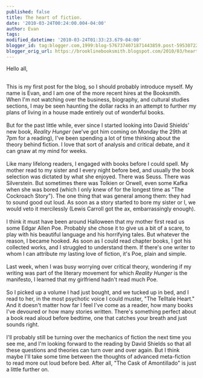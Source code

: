 ```yaml
---
published: false
title: The heart of fiction.
date: '2010-03-24T00:24:00.004-04:00'
author: Evan
tags: 
modified_datetime: '2010-03-24T01:33:23.679-04:00'
blogger_id: tag:blogger.com,1999:blog-5767374071871443859.post-5953072276292023844
blogger_orig_url: https://brooklinebooksmith.blogspot.com/2010/03/heart-of-fiction.html
---
```


Hello all,<div><br /></div><div>This is my first post for the blog, so I should probably introduce myself. My name is Evan, and I am one of the more recent hires at the Booksmith. When I'm not watching over the business, biography, and cultural studies sections, I may be seen haunting the dollar racks in an attempt to further my plans of living in a house made entirely out of wonderful books.</div><div><br /></div><div>But for the past little while, ever since I started looking into David Shields' new book, <i>Reality Hunger</i> (we've got him coming on Monday the 29th at 7pm for a reading), I've been spending a lot of time thinking about the theory behind fiction. I love that sort of analysis and critical debate, and it can gnaw at my mind for weeks.</div><div><br /></div><div>Like many lifelong readers, I engaged with books before I could spell. My mother read to my sister and I every night before bed, and usually the book selection was dictated by what she enjoyed. There was Seuss. There was Silverstein. But sometimes there was Tolkien or Orwell, even some Kafka when she was bored (which I only knew of for the longest time as "The Cockroach Story"). The one thing that was general among them: they had to sound good out loud. As soon as a story started to bore my sister or I, we would veto it mercilessly (Lewis Carroll got the ax, embarrassingly enough).</div><div><br /></div><div>I think it must have been around Halloween that my mother first read us some Edgar Allen Poe. Probably she chose it to give us a bit of a scare, to play with his beautiful language and his horrifying tales. But whatever the reason, I became hooked. As soon as I could read chapter books, I got his collected works, and I struggled to understand them. If there's one writer to whom I can attribute my lasting love of fiction, it's Poe, plain and simple.<br /><br /></div><div>Last week, when I was busy worrying over critical theory, wondering if my writing was part of the literary movement for which <i>Reality Hunger</i> is the manifesto, I learned that my girlfriend hadn't read much Poe.</div><div><br /></div><div>So I picked up a volume I had just bought, and we tucked up in bed, and I read to her, in the most psychotic voice I could muster, "The Telltale Heart." And it doesn't matter how far I feel I've come as a reader, how many books I've devoured or how many stories written. There's something perfect about a book read aloud before bedtime, one that catches your breath and just sounds right.</div><div><br /></div><div>I'll probably still be turning over the mechanics of fiction the next time you see me, and I'm looking forward to the reading by David Shields so that all these questions and theories can turn over and over again. But I think maybe I'll take some time between the thoughts of advanced meta-fiction to read more out loud before bed. After all, "The Cask of Amontillado" is just a little further on.</div>